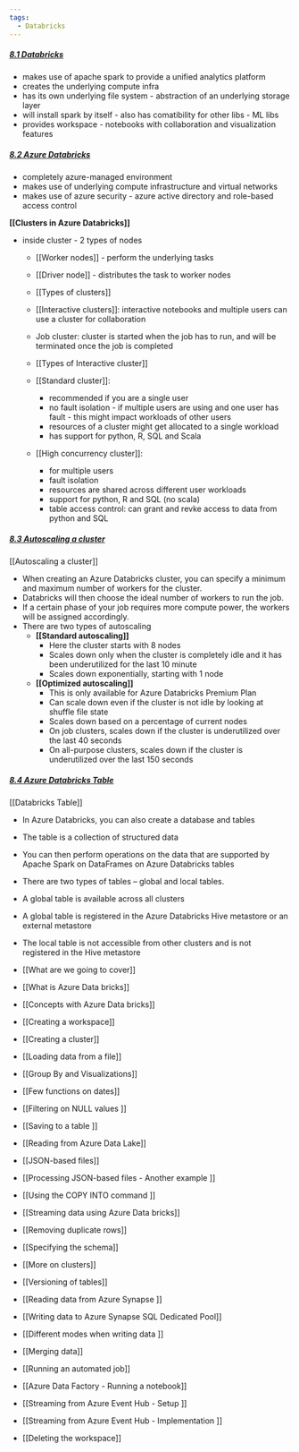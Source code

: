 ```yaml
---
tags:
  - Databricks
---
```

##### [8.1 Databricks](https://github.com/jithendray/dp203-azure-data-engineering/blob/main/README.md#81-databricks)

- makes use of apache spark to provide a unified analytics platform
- creates the underlying compute infra
- has its own underlying file system - abstraction of an underlying storage layer
- will install spark by itself - also has comatibility for other libs - ML libs
- provides workspace - notebooks with collaboration and visualization features

##### [8.2 Azure Databricks](https://github.com/jithendray/dp203-azure-data-engineering/blob/main/README.md#82-azure-databricks)

- completely azure-managed environment
- makes use of underlying compute infrastructure and virtual networks
- makes use of azure security - azure active directory and role-based access control

**[[Clusters in Azure Databricks]]**

- inside cluster - 2 types of nodes
    
    - [[Worker nodes]] - perform the underlying tasks
    - [[Driver node]] - distributes the task to worker nodes
    - [[Types of clusters]]
    
    - [[Interactive clusters]]: interactive notebooks and multiple users can use a cluster for collaboration
    - Job cluster: cluster is started when the job has to run, and will be terminated once the job is completed
    -  [[Types of Interactive cluster]]
    - [[Standard cluster]]:
        - recommended if you are a single user
        - no fault isolation - if multiple users are using and one user has fault - this might impact workloads of other users
        - resources of a cluster might get allocated to a single workload
        - has support for python, R, SQL and Scala
    - [[High concurrency cluster]]:
        - for multiple users
        - fault isolation
        - resources are shared across different user workloads
        - support for python, R and SQL (no scala)
        - table access control: can grant and revke access to data from python and SQL

##### [8.3 Autoscaling a cluster](https://github.com/jithendray/dp203-azure-data-engineering/blob/main/README.md#83-autoscaling-a-cluster)
 [[Autoscaling a cluster]]
 
- When creating an Azure Databricks cluster, you can specify a minimum and maximum number of workers for the cluster.
- Databricks will then choose the ideal number of workers to run the job.
- If a certain phase of your job requires more compute power, the workers will be assigned accordingly.
- There are two types of autoscaling
    - **[[Standard autoscaling]]**
        - Here the cluster starts with 8 nodes
        - Scales down only when the cluster is completely idle and it has been underutilized for the last 10 minute
        - Scales down exponentially, starting with 1 node
    - **[[Optimized autoscaling]]**
        - This is only available for Azure Databricks Premium Plan
        - Can scale down even if the cluster is not idle by looking at shuffle file state
        - Scales down based on a percentage of current nodes
        - On job clusters, scales down if the cluster is underutilized over the last 40 seconds
        - On all-purpose clusters, scales down if the cluster is underutilized over the last 150 seconds

##### [8.4 Azure Databricks Table](https://github.com/jithendray/dp203-azure-data-engineering/blob/main/README.md#84-azure-databricks-table)
[[Databricks Table]]
- In Azure Databricks, you can also create a database and tables
- The table is a collection of structured data
- You can then perform operations on the data that are supported by Apache Spark on DataFrames on Azure Databricks tables
- There are two types of tables – global and local tables.
- A global table is available across all clusters
- A global table is registered in the Azure Databricks Hive metastore or an external metastore
- The local table is not accessible from other clusters and is not registered in the Hive metastore

-  [[What are we going to cover]]
-  [[What is Azure Data bricks]]
-  [[Concepts with Azure Data bricks]]
-  [[Creating a workspace]]
-  [[Creating a cluster]]
-  [[Loading data from a file]]
-  [[Group By and Visualizations]]
-  [[Few functions on dates]]
-  [[Filtering on NULL values ]]
-  [[Saving to a table ]]
-  [[Reading from Azure Data Lake]]
-  [[JSON-based files]]
-  [[Processing JSON-based files - Another example ]] 
-  [[Using the COPY INTO command  ]]
-  [[Streaming data using Azure Data bricks]]
-  [[Removing duplicate rows]]
-  [[Specifying the schema]]
-  [[More on clusters]]
-  [[Versioning of tables]]
-  [[Reading data from Azure Synapse ]] 
-  [[Writing data to Azure Synapse SQL Dedicated Pool]]
-  [[Different modes when writing data ]]
-  [[Merging data]]
-  [[Running an automated job]]
-  [[Azure Data Factory - Running a notebook]]
-  [[Streaming from Azure Event Hub - Setup ]] 
-  [[Streaming from Azure Event Hub - Implementation ]]
-  [[Deleting the workspace]]